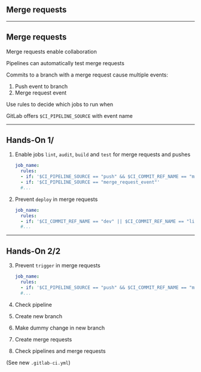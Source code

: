 <!-- .slide: id="gitlab_merge_requests" class="vertical-center" -->

<i class="fa-duotone fa-merge fa-8x fa-duotone-colors" style="float: right; color: grey;"></i>

## Merge requests

---

## Merge requests

Merge requests enable collaboration

Pipelines can automatically test merge requests [](https://docs.gitlab.com/ee/ci/pipelines/merge_request_pipelines.html)

Commits to a branch with a merge request cause multiple events:

1. Push event to branch
1. Merge request event

Use rules [<i class="fa-solid fa-arrow-right-to-bracket"></i>](#/gitlab_rules) to decide which jobs to run when

GitLab offers `$CI_PIPELINE_SOURCE` with event name

---

## Hands-On 1/ [<i class="fa fa-comment-code"></i>](https://github.com/nicholasdille/container-slides/blob/master/160_gitlab_ci/140_merge_requests/.gitlab-ci.yml "160_gitlab_ci/140_merge_requests/.gitlab-ci.yml")

1. Enable jobs `lint`, `audit`, `build` and `test` for merge requests and pushes

    ```yaml
    job_name:
      rules:
      - if: '$CI_PIPELINE_SOURCE == "push" && $CI_COMMIT_REF_NAME == "main"'
      - if: '$CI_PIPELINE_SOURCE == "merge_request_event"'
      #...
    ```
    <!-- .element: style="width: 45em;" -->

1. Prevent `deploy` in merge requests

    ```yaml
    job_name:
      rules:
      - if: '$CI_COMMIT_REF_NAME == "dev" || $CI_COMMIT_REF_NAME == "live"'
      #...
    ```
    <!-- .element: style="width: 45em;" -->

---

## Hands-On 2/2 [<i class="fa fa-comment-code"></i>](https://github.com/nicholasdille/container-slides/blob/master/160_gitlab_ci/140_merge_requests/.gitlab-ci.yml "160_gitlab_ci/140_merge_requests/.gitlab-ci.yml")

3. Prevent `trigger` in merge requests

    ```yaml
    job_name:
      rules:
      - if: '$CI_PIPELINE_SOURCE == "push" && $CI_COMMIT_REF_NAME == "main"'
      #...
    ```
    <!-- .element: style="width: 45em;" -->

1. Check pipeline
1. Create new branch
1. Make dummy change in new branch
1. Create merge requests
1. Check pipelines and merge requests

(See new `.gitlab-ci.yml`)
